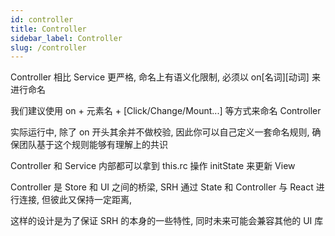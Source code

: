 ```yaml
---
id: controller
title: Controller
sidebar_label: Controller
slug: /controller
---
```


Controller 相比 Service 更严格, 命名上有语义化限制, 必须以 on[名词][动词] 来进行命名 

我们建议使用 on + 元素名 + [Click/Change/Mount...] 等方式来命名 Controller

实际运行中, 除了 on 开头其余并不做校验, 因此你可以自己定义一套命名规则, 确保团队基于这个规则能够有理解上的共识

Controller 和 Service 内部都可以拿到 this.rc 操作 initState 来更新 View

Controller 是 Store 和 UI 之间的桥梁, SRH 通过 State 和 Controller 与 React 进行连接, 但彼此又保持一定距离,

这样的设计是为了保证 SRH 的本身的一些特性, 同时未来可能会兼容其他的 UI 库